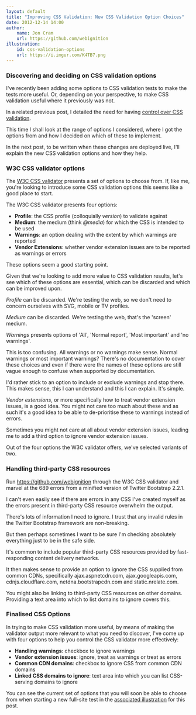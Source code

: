 ```yaml
---
layout: default
title: "Improving CSS Validation: New CSS Validation Option Choices"
date: 2012-12-14 14:00
author:
    name: Jon Cram
    url: https://github.com/webignition
illustration:
    id: css-validation-options
    url: https://i.imgur.com/K4TB7.png
---
```


###  Discovering and deciding on CSS validation options

I've recently been adding some options to CSS validation tests to make the
tests more useful. Or, depending on your perspective, to make CSS validation
useful where it previously was not.

In a related previous post, I detailed the need for having [control over CSS validation](/improving-css-validation-the-need-for-control-over-css-validation/).

This time I shall look at the range of  options I considered, where I
got the options from and how I decided on which of these to implement.

In the next post, to be written when these changes are deployed live,
I'll explain the new CSS validation options and how they help.

###  W3C CSS validator options

The [W3C CSS validator](https://jigsaw.w3.org/css-validator/)
presents a set of options to choose from. If, like me, you're looking to
introduce some CSS validation options this seems like a good place
to start.

The W3C CSS validator presents four options:

- **Profile**: the CSS profile (colloquially *version*) to validate against
- **Medium**: the medium (think *@media*) for which the CSS is intended to be used
- **Warnings**: an option dealing with the extent by which warnings are reported
- **Vendor Extensions**: whether vendor extension issues are to be reported as warnings or errors

These options seem a good starting point.

Given that we're looking to add more value to CSS validation results,
let's see which of these options are essential, which can be discarded
and which can be improved upon.

*Profile* can be discarded. We're testing the web, so we don't
need to concern ourselves with SVG, mobile or TV profiles.

*Medium* can be discarded. We're testing the web, that's the 'screen'
medium.

*Warnings* presents options of 'All', 'Normal report', 'Most important'
and 'no warnings'.

This is too confusing. All warnings or no warnings make sense. Normal warnings
or most important warnings? There's no documentation to cover these choices
and even if there were the names of these options are still vague enough to
confuse when supported by documentation.

I'd rather stick to an option to include or exclude warnings and stop there.
This makes sense, this I can understand and this I can explain. It's simple.

*Vendor extensions*, or more specifically how to treat vendor
extension issues, is a good idea. You might not care too much about
these and as such it's a good idea to be able to de-prioritise these
to warnings instead of errors.

Sometimes you might not care at all about vendor extension issues, leading
me to add a third option to ignore vendor extension issues.

Out of the four options the W3C validator offers, we've selected variants
of two.

### Handling third-party CSS resources

Run https://github.com/webignition through the W3C CSS validator and marvel at the
689 errors from a minified version of Twitter Bootstrap 2.2.1.

I can't even easily see if there are errors in any CSS I've created myself
as the errors present in third-party CSS resource overwhelm the output.

There's lots of information I need to ignore. I trust that any invalid
rules in the Twitter Bootstrap framework are non-breaking.

But then perhaps sometimes I want to be sure I'm checking absolutely
everything just to be in the safe side.

It's common to include popular third-party CSS resources provided by
fast-responding content delivery networks.

It then makes sense to provide an option to ignore the CSS supplied from
common CDNs, specifically ajax.aspnetcdn.com, ajax.googleapis.com,
cdnjs.cloudflare.com, netdna.bootstrapcdn.com and static.nrelate.com.

You might also be linking to third-party CSS resources on other domains.
Providing a text area into which to list domains to ignore covers this.

### Finalised CSS Options

In trying to make CSS validation more useful, by means of making the
validator output more relevant to what you need to discover, I've
come up with four options to help you control the CSS validator more
effectively:

- **Handling warnings**: checkbox to ignore warnings
- **Vendor extension issues**: ignore, treat as warnings or treat as errors
- **Common CDN domains**: checkbox to ignore CSS from common CDN domains
- **Linked CSS domains to ignore**: text area into which you can list CSS-serving domains to ignore

You can see the current set of options that you will soon be able to choose
from when starting a new full-site test in the [associated illustration](/illustrations/css-validation-options/) for
this post.
